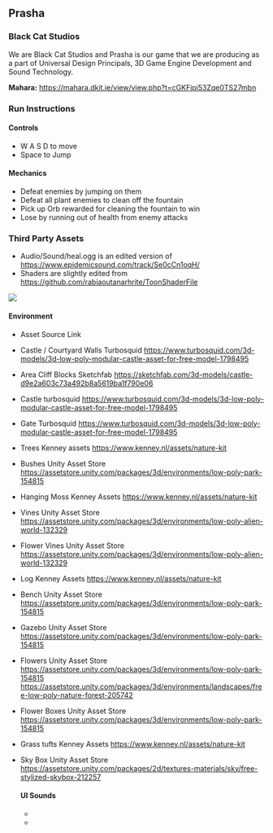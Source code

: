 ## Prasha

### Black Cat Studios

We are Black Cat Studios and Prasha is our game that we are producing as a part of Universal Design Principals, 3D Game Engine Development and Sound Technology.

**Mahara:** https://mahara.dkit.ie/view/view.php?t=cGKFjpi53Zqe0TS27mbn

### Run Instructions

#### Controls

- W A S D to move
- Space to Jump

#### Mechanics

- Defeat enemies by jumping on them
- Defeat all plant enemies to clean off the fountain
- Pick up Orb rewarded for cleaning the fountain to win
- Lose by running out of health from enemy attacks

### Third Party Assets

- Audio/Sound/heal.ogg is an edited version of https://www.epidemicsound.com/track/Se0cCn1oqH/
- Shaders are slightly edited from https://github.com/rabiaoutanarhrite/ToonShaderFile

<img src="https://media.discordapp.net/stickers/1177392903769833572.webp"><br>

#### Environment
- Asset 	Source 	Link
- Castle / Courtyard Walls 	 Turbosquid 	 https://www.turbosquid.com/3d-models/3d-low-poly-modular-castle-asset-for-free-model-1798495 
- Area Cliff Blocks 	 Sketchfab 	 https://sketchfab.com/3d-models/castle-d9e2a603c73a492b8a5619ba1f790e06  
- Castle 	 turbosquid 	 https://www.turbosquid.com/3d-models/3d-low-poly-modular-castle-asset-for-free-model-1798495 
- Gate 	 Turbosquid 	  https://www.turbosquid.com/3d-models/3d-low-poly-modular-castle-asset-for-free-model-1798495 
- Trees 	 Kenney assets 	 https://www.kenney.nl/assets/nature-kit 
- Bushes 	Unity Asset Store 	 https://assetstore.unity.com/packages/3d/environments/low-poly-park-154815
- Hanging Moss 	Kenney Assets 	 https://www.kenney.nl/assets/nature-kit 
- Vines 	 Unity Asset Store 	 https://assetstore.unity.com/packages/3d/environments/low-poly-alien-world-132329 
- Flower Vines 	 Unity Asset Store 	 https://assetstore.unity.com/packages/3d/environments/low-poly-alien-world-132329 
- Log 	 Kenney Assets 	 https://www.kenney.nl/assets/nature-kit
- Bench 	 Unity Asset Store 	 https://assetstore.unity.com/packages/3d/environments/low-poly-park-154815
- Gazebo 	 Unity Asset Store 	 https://assetstore.unity.com/packages/3d/environments/low-poly-park-154815
- Flowers 	 Unity Asset Store 	https://assetstore.unity.com/packages/3d/environments/low-poly-park-154815
                              https://assetstore.unity.com/packages/3d/environments/landscapes/free-low-poly-nature-forest-205742
- Flower Boxes 	 Unity Asset Store 	 https://assetstore.unity.com/packages/3d/environments/low-poly-park-154815
- Grass tufts 	 Kenney Assets 	 https://www.kenney.nl/assets/nature-kit 
- Sky Box 	 Unity Asset Store 	https://assetstore.unity.com/packages/2d/textures-materials/sky/free-stylized-skybox-212257

  #### UI Sounds
  -
  -
